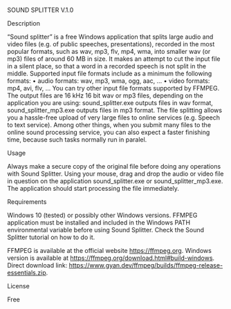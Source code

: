 SOUND SPLITTER V.1.0

Description

“Sound splitter” is a free Windows application that splits large audio and video files (e.g. of public speeches, presentations), recorded in the most popular formats, such as wav, mp3, flv, mp4, wma, into smaller wav (or mp3) files of around 60 MB in size. It makes an attempt to cut the input file in a silent place, so that a word in a recorded speech is not split in the middle.
Supported input file formats include as a minimum the following formats:
•	audio formats: wav, mp3, wma, ogg, aac, ...
•	video formats: mp4, avi, flv, ...
You can try other input file formats supported by FFMPEG.
The output files are 16 kHz 16 bit wav or mp3 files, depending on the application you are using: sound_splitter.exe outputs files in wav format, sound_splitter_mp3.exe outputs files in mp3 format.
The file splitting allows you a hassle-free upload of very large files to online services (e.g. Speech to text service). Among other things, when you submit many files to the online sound processing service, you can also expect a faster finishing time, because such tasks normally run in paralel.

Usage

Always make a secure copy of the original file before doing any operations with Sound Splitter.
Using your mouse, drag and drop the audio or video file in question on the application sound_splitter.exe or sound_splitter_mp3.exe. The application should start processing the file immediately.

Requirements

Windows 10 (tested) or possibly other Windows versions.
FFMPEG application must be installed and included in the Windows PATH environmental variable before using Sound Splitter. Check the Sound Splitter tutorial on how to do it.

FFMPEG is available at the official website https://ffmpeg.org.
Windows version is available at https://ffmpeg.org/download.html#build-windows.
Direct download link: https://www.gyan.dev/ffmpeg/builds/ffmpeg-release-essentials.zip.

License

Free
